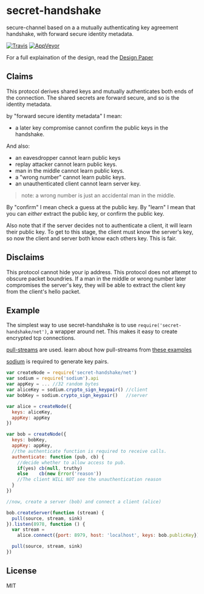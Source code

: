 # secret-handshake

secure-channel based on a a mutually authenticating key agreement handshake, with forward secure identity metadata.

[![Travis](https://img.shields.io/travis/alligator-io/secret-handshake.svg)](https://travis-ci.org/alligator-io/secret-handshake)
[![AppVeyor](https://img.shields.io/appveyor/ci/alligator-io/secret-handshake.svg)](https://ci.appveyor.com/project/alligator-io/secret-handshake)

For a full explaination of the design, read the
[Design Paper](http://dominictarr.github.io/secret-handshake-paper/shs.pdf)

## Claims

This protocol derives shared keys and mutually
authenticates both ends of the connection.
The shared secrets are forward secure, and
so is the identity metadata.

by "forward secure identity metadata" I mean:

* a later key compromise cannot confirm the public keys in the handshake.

And also:

* an eavesdropper cannot learn public keys
* replay attacker cannot learn public keys.
* man in the middle cannot learn public keys.
* a "wrong number" cannot learn public keys.
* an unauthenticated client cannot learn server key.
  
> note: a wrong number is just an accidental man in the middle.

By "confirm" I mean check a guess at the public key.
By "learn" I mean that you can _either_ extract the public key,
or confirm the public key.

Also note that if the server decides not to authenticate a client,
it will learn their public key. To get to this stage, the client
must know the server's key, so now the client and server both
know each others key. This is fair.

## Disclaims

This protocol cannot hide your ip address.
This protocol does not attempt to obscure packet boundries.
If a man in the middle or wrong number later compromises
the server's key, they will be able to extract the client
key from the client's hello packet.

## Example

The simplest way to use secret-handshake is to use
`require('secret-handshake/net')`, a wrapper around net.
This makes it easy to create encrypted tcp connections.

[pull-streams](https://github.com/dominictarr/pull-streams) are used.
learn about how pull-streams from [these examples](https://github.com/dominictarr/pull-stream-examples)

[sodium](https://github.com/paixaop/node-sodium) is required to generate
key pairs.

``` js
var createNode = require('secret-handshake/net')
var sodium = require('sodium').api
var appKey = ... //32 random bytes
var aliceKey = sodium.crypto_sign_keypair() //client
var bobKey = sodium.crypto_sign_keypair()   //server

var alice = createNode({
  keys: aliceKey,
  appKey: appKey
})

var bob = createNode({
  keys: bobKey,
  appKey: appKey,
  //the authenticate function is required to receive calls.
  authenticate: function (pub, cb) {
    //decide whether to allow access to pub.
    if(yes) cb(null, truthy)
    else    cb(new Error('reason'))
    //The client WILL NOT see the unauthentication reason
  }
})

//now, create a server (bob) and connect a client (alice)

bob.createServer(function (stream) {
  pull(source, stream, sink)
}).listen(8978, function () {
  var stream =
    alice.connect({port: 8979, host: 'localhost', keys: bob.publicKey})

  pull(source, stream, sink)
})

```

## License

MIT
